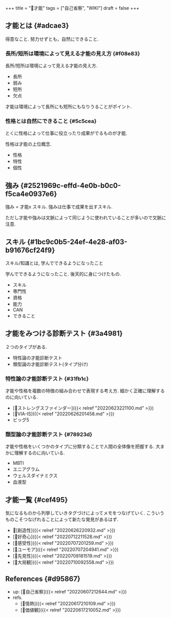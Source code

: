 +++
title = "📝才能"
tags = ["自己省察", "WIKI"]
draft = false
+++

## 才能とは {#adcae3}

得意なこと. 努力せずとも，自然にできること.


### 長所/短所は環境によって見える才能の見え方 {#f08e83}

長所/短所は環境によって見える才能の見え方.

-   長所
-   弱み
-   短所
-   欠点

才能は環境によって長所にも短所にもなりうることがポイント.


### 性格とは自然にできること {#5c5cea}

とくに性格によって仕事に役立ったり成果がでるものが才能.

性格は才能の上位概念.

-   性格
-   特性
-   個性


## 強み {#2521969c-effd-4e0b-b0c0-f5ca4e0937e6}

強み = 才能x スキル. 強みは仕事で成果を出すスキル.

ただし才能や強みは文脈によって同じように使われていることが多いので文脈に注意.


## スキル {#1bc9c0b5-24ef-4e28-af03-b91676cf24f9}

スキル/知識とは, 学んでできるようになったこと

学んでできるようになったこと. 後天的に身につけたもの.

-   スキル
-   専門性
-   資格
-   能力
-   CAN
-   できること


## 才能をみつける診断テスト {#3a4981}

２つのタイプがある.

-   特性論の才能診断テスト
-   類型論の才能診断テスト(タイプ分け)


### 特性論の才能診断テスト {#31fb1c}

才能や性格を複数の特徴の組み合わせで表現する考え方. 細かく正確に理解するのに向いている.

-   [📝ストレングスファインダー]({{< relref "20220623221100.md" >}})
-   [📝VIA-IS]({{< relref "20220626201458.md" >}})
-   ビッグ5


### 類型論の才能診断テスト {#78923d}

才能や性格をいくつかのタイプに分類することで人間の全体像を把握する. 大まかに理解するのに向いている.

-   MBTI
-   エニアグラム
-   ウェルスダイナミクス
-   血液型


## 才能一覧 {#cef495}

気になるものから列挙していきタグづけによってメモをつなげていく. こういうものこそつなげれることによって新たな発見があるはず.

-   📝[創造性]({{< relref "20220626220932.md" >}})
-   [📝好奇心]({{< relref "20220712211528.md" >}})
-   [📝感受性]({{< relref "20220707201259.md" >}})
-   [📝ユーモア]({{< relref "20220707204941.md" >}})
-   [📝先見性]({{< relref "20220708181519.md" >}})
-   [📝大局観]({{< relref "20220710092558.md" >}})


## References {#d95867}

-   up: [📝自己省察]({{< relref "20220607212644.md" >}})
-   refs.
    -   [📝情熱]({{< relref "20220617210109.md" >}})
    -   [📝価値観]({{< relref "20220617210052.md" >}})
